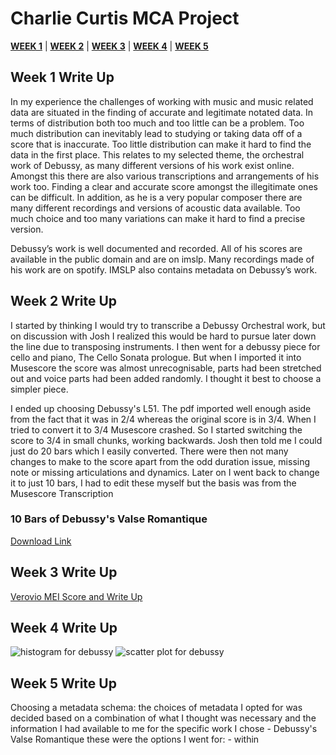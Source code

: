 # Charlie Curtis MCA Project

[__WEEK 1__](https://charlietfc.github.io/MCA-2022/#week-1-write-up) | [__WEEK 2__](https://charlietfc.github.io/MCA-2022/#week-2-write-up) | [__WEEK 3__](https://charlietfc.github.io/MCA-2022/#week-3-write-up) | [__WEEK 4__](https://charlietfc.github.io/MCA-2022/#week-4-write-up) | [__WEEK 5__](https://charlietfc.github.io/MCA-2022/#week-5-write-up)

## Week 1 Write Up

In my experience the challenges of working with music and music related data are situated in the finding of accurate and legitimate notated data. In terms of distribution both too much and too little can be a problem. Too much distribution can inevitably lead to studying or taking data off of a score that is inaccurate. Too little distribution can make it hard to find the data in the first place. This relates to my selected theme, the orchestral work of Debussy, as many different versions of his work exist online. Amongst this there are also various transcriptions and arrangements of his work too. Finding a clear and accurate score amongst the illegitimate ones can be difficult. In addition, as he is a very popular composer there are many different recordings and versions of acoustic data available. Too much choice and too many variations can make it hard to find a precise version. 

Debussy’s work is well documented and recorded. All of his scores are available in the public domain and are on imslp. Many recordings made of his work are on spotify. IMSLP also contains metadata on Debussy’s work.

## Week 2 Write Up

I started by thinking I would try to transcribe a Debussy Orchestral work, but on discussion with Josh I realized this would be hard to pursue later down the line due to transposing instruments. I then went for a debussy piece for cello and piano, The Cello Sonata prologue. But when I imported it into Musescore the score was almost unrecognisable, parts had been stretched out and voice parts had been added randomly. I thought it best to choose a simpler piece.

I ended up choosing Debussy's L51. The pdf imported well enough aside from the fact that it was in 2/4 whereas the original score is in 3/4. When I tried to convert it to 3/4 Musescore crashed. So I started switching the score to 3/4 in small chunks, working backwards. Josh then told me I could just do 20 bars which I easily converted. There were then not many changes to make to the score apart from the odd duration issue, missing note or missing articulations and dynamics. Later on I went back to change it to just 10 bars, I had to edit these myself but the basis was from the Musescore Transcription 

### 10 Bars of Debussy's Valse Romantique
[Download Link](https://github.com/charlietfc/MCA-2022/blob/master/Debussy_Valsefr.mscz)

## Week 3 Write Up

[Verovio MEI Score and Write Up](https://charlietfc.github.io/MCA-2022/verovio.html)

## Week 4 Write Up

 
<img width="369" alt="histogram for debussy" src="https://user-images.githubusercontent.com/113994507/195602256-ff9070e3-96fd-445e-98b6-5375b3e1f49b.png">

<img width="369" alt="scatter plot for debussy" src="https://user-images.githubusercontent.com/113994507/195602276-5b370930-0f54-4eba-b64c-b0f761c14903.png">

## Week 5 Write Up

Choosing a metadata schema: the choices of metadata I opted for was decided based on a combination of what I thought was necessary and the information I had available to me for the specific work I chose - Debussy's Valse Romantique 
these were the options I went for:
<styleName> - within <title>, indicates genre
<respStmt> - to give my name as having encoded the file 
<persName> - to give the composer's name 
<distributor> - within the <pubStmt> - gives describition of English distributor of French publishing
<date> date the piece was released 
<publisher> - gave French publisher
<address> - address of French publisher
<notesStmt> - to give information on licensing data 

## Week 8 Write Up

### Waveform and Spectrogram for Valse Romantique, L. 71
 
 ![image](valse_waveform.png)
 
 ![image](valse_spectrogram.png)
 
### Waveform and Spectrogram for Images I, L110: III. Mouvement 
 
 ![image](mouvement_waveform.png)
 
 ![image](mouvement_spectrogram.png)
 
### Waveform and Spectrogram for Danse Bohémienne, L. 9
 
 ![image](bohemienne_waveform.png)
 
 ![image](bohemienne_spectrogram.png)
 
 An advantage of time frequency analysis over waveform analysis is that you can notice specifically 'musical' occurences within the piece through just a quick glance at the time frequency spectrogram. 'Musical' is obviously a broad term and in this context I mean something that would relate to the actual notes being played within the piece of music. For example in the time frequency spectrogram of Images I, L110: III. Mouvement it is easy to spot, near the end of the piece, an ascending phrase as a diagonal red line is showed on the graph. This would be very difficult to decode through the waveform. Another advantage is that the time frequency spectrogram shows the formants within the piece of music, these are noticeable in all of the graphs. As each of these pieces contain solo piano there is not huge variation in the formants shown, yet they are still interesting to observe as opposed to the waveforms which don't show them at all.
 
## Week 9 Write Up

### 20 MFCC Histograms and 12 Chromagram Histograms for Prelude 1. Danseuses de Delphes. L. 117

 ![image](Prelude_1_histograms.png)

 ![image](Prelude_1_12chromagrams.png)
 
 ### Prelude 2. Voiles. L. 117
 
 ![image](Prelude_2_histograms.png)

 ![image](Prelude_2_12chromagrams.png)
 
 ### Prelude 3. Le Vent Dans le Plaine. L. 117
 
 ![image](Prelude_3_histograms.png)

 ![image](Prelude_3_12chromagrams.png)
 
 
 
 ## Week 10 Write Up

### Debussy Preludes Similarity Graphs

![image](debussysimilaritymatrix.png)

![image](debussychromagramdifferences.png)

![image](debussy2Ddistance.png)

### Debussy Valse Romantique Transcription Comparison 


#### Original Transcription 
![image](Debussy_L71_MEI-1.png)


#### Sonic Visualiser Transcription 
![image](Debussy_L71_midi-1.png)

It is clear from 

 
 
 
 
